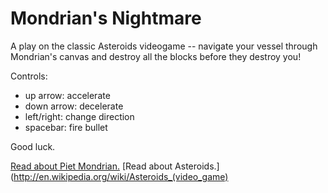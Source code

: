 Mondrian's Nightmare
=========

A play on the classic Asteroids videogame -- navigate your vessel through Mondrian's canvas and destroy all the blocks before they destroy you!

Controls:
* up arrow: accelerate
* down arrow: decelerate
* left/right: change direction
* spacebar: fire bullet

Good luck.

[Read about Piet Mondrian.](http://en.wikipedia.org/wiki/Piet_Mondrian)
[Read about Asteroids.](http://en.wikipedia.org/wiki/Asteroids_(video_game)
